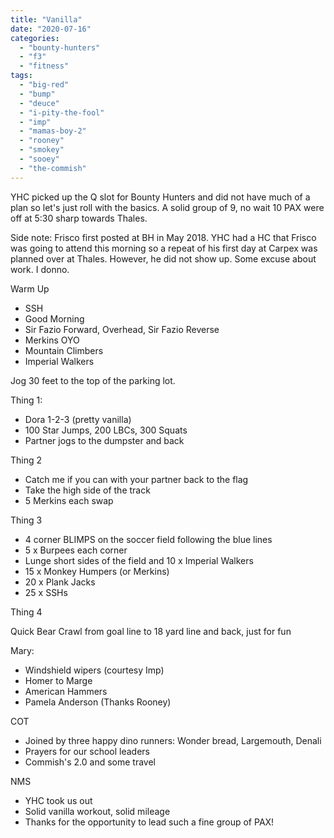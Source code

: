 ```yaml
---
title: "Vanilla"
date: "2020-07-16"
categories: 
  - "bounty-hunters"
  - "f3"
  - "fitness"
tags: 
  - "big-red"
  - "bump"
  - "deuce"
  - "i-pity-the-fool"
  - "imp"
  - "mamas-boy-2"
  - "rooney"
  - "smokey"
  - "sooey"
  - "the-commish"
---
```


YHC picked up the Q slot for Bounty Hunters and did not have much of a plan so let's just roll with the basics. A solid group of 9, no wait 10 PAX were off at 5:30 sharp towards Thales.

Side note: Frisco first posted at BH in May 2018. YHC had a HC that Frisco was going to attend this morning so a repeat of his first day at Carpex was planned over at Thales. However, he did not show up. Some excuse about work. I donno.

Warm Up

- SSH
- Good Morning
- Sir Fazio Forward, Overhead, Sir Fazio Reverse
- Merkins OYO
- Mountain Climbers
- Imperial Walkers

Jog 30 feet to the top of the parking lot.

Thing 1:

- Dora 1-2-3 (pretty vanilla)
- 100 Star Jumps, 200 LBCs, 300 Squats
- Partner jogs to the dumpster and back

Thing 2

- Catch me if you can with your partner back to the flag
- Take the high side of the track
- 5 Merkins each swap

Thing 3

- 4 corner BLIMPS on the soccer field following the blue lines
- 5 x Burpees each corner
- Lunge short sides of the field and 10 x Imperial Walkers
- 15 x Monkey Humpers (or Merkins)
- 20 x Plank Jacks
- 25 x SSHs

Thing 4

Quick Bear Crawl from goal line to 18 yard line and back, just for fun

Mary:

- Windshield wipers (courtesy Imp)
- Homer to Marge
- American Hammers
- Pamela Anderson (Thanks Rooney)

COT

- Joined by three happy dino runners: Wonder bread, Largemouth, Denali
- Prayers for our school leaders
- Commish's 2.0 and some travel

NMS

- YHC took us out
- Solid vanilla workout, solid mileage
- Thanks for the opportunity to lead such a fine group of PAX!
